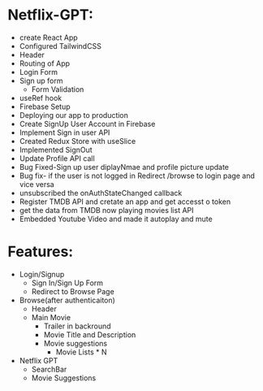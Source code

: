 # Netflix-GPT:

- create React App
- Configured TailwindCSS
- Header
- Routing of App
- Login Form
- Sign up form
    - Form Validation
- useRef hook
- Firebase Setup
- Deploying our app to production
- Create SignUp User Account in Firebase
- Implement Sign in user API
- Created Redux Store with useSlice
- Implemented SignOut
- Update Profile API call
- Bug Fixed-Sign up user diplayNmae and profile picture update
- Bug fix- if the user is not logged in Redirect /browse to login page and vice versa
- unsubscribed the onAuthStateChanged callback
- Register TMDB API and cretate an app and get accesst o token
- get the data from TMDB now playing movies list API
- Embedded Youtube Video and made it autoplay and mute


# Features:
- Login/Signup 
    - Sign In/Sign Up Form
    - Redirect to Browse Page
- Browse(after authenticaiton)
    - Header
    - Main Movie
        - Trailer in backround
        - Movie Title and Description
        - Movie suggestions
            - Movie Lists * N
- Netflix GPT
    - SearchBar
    - Movie Suggestions